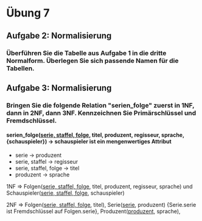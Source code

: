 # Übung 7

## Aufgabe 2: Normalisierung

### Überführen Sie die Tabelle aus Aufgabe 1 in die dritte Normalform. Überlegen Sie sich passende Namen für die Tabellen.



## Aufgabe 3: Normalisierung

### Bringen Sie die folgende Relation "serien_folge" zuerst in 1NF, dann in 2NF, dann 3NF. Kennzeichnen Sie Primärschlüssel und Fremdschlüssel.

#### serien_folge(<u>serie, staffel, folge</u>, titel, produzent, regisseur, sprache, {schauspieler}) &rarr; schauspieler ist ein mengenwertiges Attribut

- serie &rarr; produzent
- serie, staffel &rarr; regisseur
- serie, staffel, folge &rarr; titel
- produzent &rarr; sprache

1NF &rArr; Folgen(<u>serie, staffel, folge</u>, titel, produzent, regisseur, sprache) und Schauspieler(<u>serie, staffel, folge</u>, schauspieler)

2NF &rArr; Folgen(<u>serie, staffel, folge</u>, titel), Serie(<u>serie</u>, produzent) {Serie.serie ist Fremdschlüssel auf Folgen.serie},
           Produzent(<u>produzent</u>, sprache),   